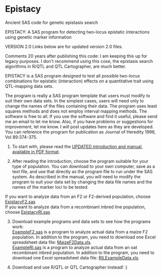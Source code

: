 # Epistacy
Ancient SAS code for genetic epistasis search

EPISTACY: A SAS program for detecting two-locus epistatic interactions using genetic marker information

VERSION 2.0 Links below are for updated version 2.0 files.

Comments 20 years after publishing this code: I am keeping this up for legacy purposes. I don't recommend using this cose, the epistasis search algorithms in R/QTL and QTL Cartographer, are much better.

EPISTACY is a SAS program designed to test all possible two-locus combinations for epistatic (interaction) effects on a quantitative trait using QTL-mapping data sets.

The program is really a SAS program template that users must modify to suit their own data sets. In the simplest cases, users will need only to change the names of the files containing their data.  The program uses least squares methods and does not employ interval mapping methods.  The software is free to all.  If you use the software and find it useful, please send me an email to let me know.  Also, if you have problems or suggestions for improvement, let me know.  I will post updates here as they are developed.  You can reference the program for publication as Journal of Heredity 1998, Vol 89:374-375.

1. To start with, please read the [UPDATED introduction and manual, available in PDF format](Epistacy2.PDF).

2. After reading the introduction, choose the program suitable for your type of population.  You can download to your own computer, save as a text file, and use that directly as the program file to run under the SAS system.  As described in the manual, you will need to modify the program to suit your data set by changing the data file names and the names of the marker loci to be tested.

If you want to analyze data from an F2 or F2-derived population, choose [EpistacyF2.sas](EpistacyF2.sas)  
If you want to analyze data from a recombinant inbred line population, choose [EpistacyRI.sas](EpistacyRI.sas)

3. Download example programs and data sets to see how the programs work:  
[ExampleF2.sas](ExampleF2.sas) is a program to analyze actual data from a maize F2 population.  In addition to the program, you need to download one Excel spreadsheet data file: [MaizeF2Data.xls](MaizeF2Data.xls).  
[ExampleRI.sas](ExampleRI.sas) is a program to analyze actual data from an oat recombinant inbred population.  In addition to the program, you need to download one Excel spreadsheet data file: [RILExampleData.xls](RILExampleData.xls).

4. Download and use R/QTL or QTL Cartographer instead! :)
